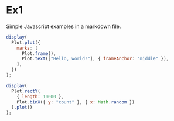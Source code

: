 # Ex1

Simple Javascript examples in a markdown file.

```js
display(
  Plot.plot({
    marks: [
      Plot.frame(),
      Plot.text(["Hello, world!"], { frameAnchor: "middle" }),
    ],
  })
);
```

```js
display(
  Plot.rectY(
    { length: 10000 },
    Plot.binX({ y: "count" }, { x: Math.random })
  ).plot()
);
```
